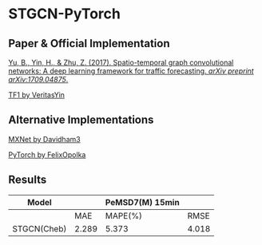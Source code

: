 # STGCN-PyTorch

## Paper & Official Implementation

[Yu, B., Yin, H., & Zhu, Z. (2017). Spatio-temporal graph convolutional networks: A deep learning framework for traffic forecasting. *arXiv preprint arXiv:1709.04875*.](https://arxiv.org/pdf/1709.04875.pdf)

[TF1 by VeritasYin](https://github.com/VeritasYin/STGCN_IJCAI-18)

## Alternative Implementations

[MXNet by Davidham3](https://github.com/Davidham3/STGCN)

[PyTorch by FelixOpolka](https://github.com/FelixOpolka/STGCN-PyTorch)

## Results

| Model       |       | PeMSD7(M) 15min |       |
| ----------- | ----- | --------------- | ----- |
|             | MAE   | MAPE(%)         | RMSE  |
| STGCN(Cheb) | 2.289 | 5.373           | 4.018 |